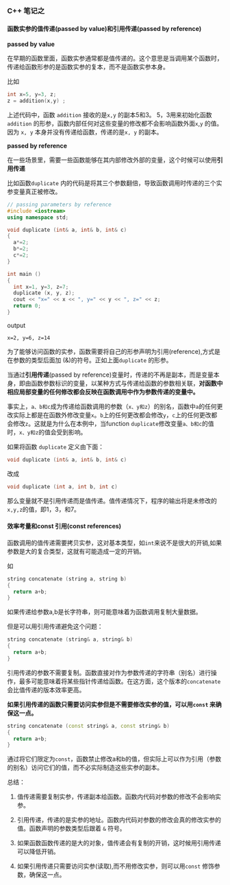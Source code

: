 ### C++ 笔记之

#### 函数实参的值传递(passed by value)和引用传递(passed by reference)

**passed by value**

在早期的函数里面，函数实参通常都是值传递的。这个意思是当调用某个函数时，传递给函数形参的是函数实参的复本，而不是函数实参本身。

比如

```cpp
int x=5, y=3, z;
z = addition(x,y) ;
```

上述代码中，函数 `addition` 接收的是`x,y` 的副本5和3。 5，3用来初始化函数`addition` 的形参，函数内部任何对这些变量的修改都不会影响函数外面`x`,`y` 的值。因为 `x, y` 本身并没有传递给函数，传递的是`x, y` 的副本。

**passed by reference**

在一些场景里，需要一些函数能够在其内部修改外部的变量，这个时候可以使用**引用传递** 

比如函数`duplicate` 内的代码是将其三个参数翻倍，导致函数调用时传递的三个实参变量真正被修改。

```cpp
// passing parameters by reference
#include <iostream>
using namespace std;

void duplicate (int& a, int& b, int& c)
{
  a*=2;
  b*=2;
  c*=2;
}

int main ()
{
  int x=1, y=3, z=7;
  duplicate (x, y, z);
  cout << "x=" << x << ", y=" << y << ", z=" << z;
  return 0;
}
```

output

```context
x=2, y=6, z=14
```

为了能够访问函数的实参，函数需要将自己的形参声明为引用(reference),方式是在参数的类型后面加 (&)的符号。正如上面`duplicate` 的形参。

当通过**引用传递**(passed by reference)变量时，传递的不再是副本，而是变量本身，即由函数参数标识的变量，以某种方式与传递给函数的参数相关联，**对函数中相应局部变量的任何修改都会反映在函数调用中作为参数传递的变量中。**

事实上，`a、b和c`成为传递给函数调用的参数（`x、y和z`）的别名，函数中`a`的任何更改实际上都是在函数外修改变量`x`。`b`上的任何更改都会修改`y`，`c`上的任何更改都会修改`z`。这就是为什么在本例中，当function `duplicate`修改变量`a、b和c`的值时，`x、y和z`的值会受到影响。

如果将函数 `duplicate` 定义由下面：

```cpp
void duplicate (int& a, int& b, int& c) 
```

改成

```cpp
void duplicate (int a, int b, int c)
```

那么变量就不是引用传递而是值传递。值传递情况下，程序的输出将是未修改的`x,y,z`的值，即1，3，和7。

#### 效率考量和const 引用(const references)

函数调用的值传递需要拷贝实参，这对基本类型，如`int`来说不是很大的开销,如果参数是大的复合类型，这就有可能造成一定的开销。

如

```cpp
string concatenate (string a, string b)
{
  return a+b;
}
```

如果传递给参数a,b是长字符串，则可能意味着为函数调用复制大量数据。

但是可以用引用传递避免这个问题：

```cpp
string concatenate (string& a, string& b)
{
  return a+b;
}
```

引用传递的参数不需要复制。函数直接对作为参数传递的字符串（别名）进行操作，最多可能意味着将某些指针传递给函数。在这方面，这个版本的`concatenate`会比值传递的版本效率更高。

**如果引用传递的函数只需要访问实参但是不需要修改实参的值，可以用`const` 来确保这一点。**

```cpp
string concatenate (const string& a, const string& b)
{
  return a+b;
}
```

通过将它们限定为`const`，函数禁止修改a和b的值，但实际上可以作为引用（参数的别名）访问它们的值，而不必实际制造这些实参的副本。

总结：

1. 值传递需要复制实参，传递副本给函数。函数内代码对参数的修改不会影响实参。

2. 引用传递，传递的是实参的地址。函数内代码对参数的修改会真的修改实参的值。函数声明的参数类型后跟着 `&` 符号。

3. 如果函数函数传递的是大的对象，值传递会有复制的开销，这时候用引用传递可以降低开销。

4. 如果引用传递只需要访问实参(读取),而不用修改实参，则可以用`const` 修饰参数，确保这一点。
